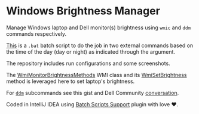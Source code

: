 # Windows Brightness Manager

Manage Windows laptop and Dell monitor(s) brightness using `wmic` and `ddm` commands respectively.

[This](brightness.bat) is a `.bat` batch script to do the job in two external commands based on the time of the day (day or night) as indicated through the argument.

The repository includes run configurations and some screenshots.

The [WmiMonitorBrightnessMethods](https://learn.microsoft.com/en-us/windows/win32/wmicoreprov/wmimonitorbrightnessmethods) WMI class and its [WmiSetBrightness](https://learn.microsoft.com/en-us/windows/win32/wmicoreprov/wmisetbrightness-method-in-class-wmimonitorbrightnessmethods) method is leveraged here to set laptop's brightness.

For [`ddm`](https://gist.github.com/nebriv/cb934a3b702346c5988f2aba5ee39f0d) subcommands see this gist and Dell Community [conversation](https://www.dell.com/community/en/conversations/monitors/ddm-20-command-line-interface/647fa068f4ccf8a8de56b6a3).

Coded in IntelliJ IDEA using [Batch Scripts Support](https://plugins.jetbrains.com/plugin/265-batch-scripts-support) plugin with love ❤️.
